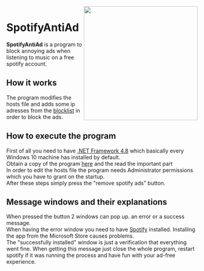 <img align="right" src="https://i.imgur.com/MZSGq2s.png" height="300" width="300">

# SpotifyAntiAd

**SpotifyAntiAd** is a program to block annoying ads when listening to music on a free spotify account.

## How it works
The program modifies the hosts file and adds some ip adresses from the [blocklist](https://raw.githubusercontent.com/wp23/SpotifyAntiAd/master/blocklist.txt) in order to block the ads.

## How to execute the program
First of all you need to have [.NET Framework 4.8](https://dotnet.microsoft.com/download/dotnet-framework/net48) which basically every Windows 10 machine has installed by default.  
Obtain a copy of the program [here](https://github.com/wp23/SpotifyAntiAd/releases/tag/1.0) and the read the important part  
In order to edit the hosts file the program needs Administrator permissions which you have to grant on the startup.  
After these steps simply press the "remove spotify ads" button.

## Message windows and their explanations
When pressed the button 2 windows can pop up. an error or a success message.  
When having the error window you need to have [Spotify](https://www.spotify.com/ru-en/download/other/) installed. Installing the app from the Microsoft Store causes problems.  
The "successfully installed" window is just a verification that everything went fine. When getting this message just close the whole program, restart spotify if it was running the process and have fun with your ad-free experience.
